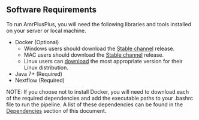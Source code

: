Software Requirements
---------------------
To run AmrPlusPlus, you will need the following libraries and tools installed on your server or local machine.

  - Docker (Optional)
    - Windows users should download the [Stable channel](https://docs.docker.com/docker-for-windows/) release.
    - MAC users should download the [Stable channel](https://docs.docker.com/docker-for-mac/) release.
    - Linux users can [download](https://docs.docker.com/engine/installation/) the most appropriate version for their Linux distribution.
  - Java 7+ (Required)
  - Nextflow (Required)
  
NOTE: If you choose not to install Docker, you will need to download each of the required dependencies and add the executable paths to your .bashrc file to run the pipeline. A list of these dependencies can be found in the [Dependencies](https://github.com/cdeanj/amrplusplus/blob/master/docs/dependencies.md) section of this document.
